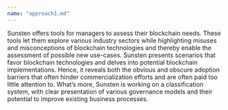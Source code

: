 ```yaml
---
name: "approach1.md"
---
```


Sunsten offers tools for managers to assess their blockchain needs. These tools let them explore various industry sectors while highlighting misuses and misconceptions of blockchain technologies and thereby enable the assessment of possible new use-cases. Sunsten presents scenarios that favor blockchain technologies and delves into potential blockchain implementations. Hence, it reveals both the obvious and obscure adoption barriers that often hinder commercialization efforts and are often paid too little attention to. What’s more, Sunsten is working on a classification system, with clear presentation of various governance models and their potential to improve existing business processes.
